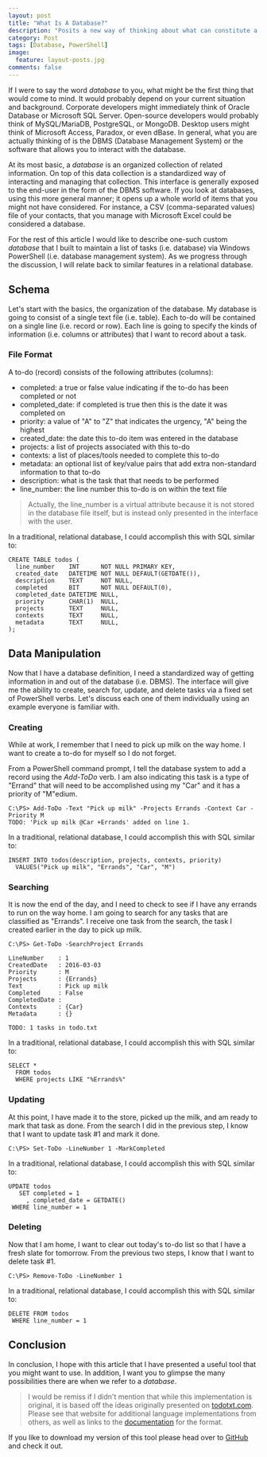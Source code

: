 ```yaml
---
layout: post
title: "What Is A Database?"
description: "Posits a new way of thinking about what can constitute a database."
category: Post
tags: [Database, PowerShell]
image:
  feature: layout-posts.jpg
comments: false
---
```


If I were to say the word *database* to you, what might be the first thing that would come to mind. It would probably depend on your current situation and background. Corporate developers might immediately think of Oracle Database or Microsoft SQL Server. Open-source developers would probably think of MySQL/MariaDB, PostgreSQL, or MongoDB. Desktop users might think of Microsoft Access, Paradox, or even dBase. In general, what you are actually thinking of is the DBMS (Database Management System) or the software that allows you to interact with the database. 

<!-- more -->

At its most basic, a *database* is an organized collection of related information. On top of this data collection is a standardized way of interacting and managing that collection. This interface is generally exposed to the end-user in the form of the DBMS software. If you look at databases, using this more general manner; it opens up a whole world of items that you might not have considered. For instance, a CSV (comma-separated values) file of your contacts, that you manage with Microsoft Excel could be considered a database.

For the rest of this article I would like to describe one-such custom *database* that I built to maintain a list of tasks (i.e. database) via Windows PowerShell (i.e. database management system). As we progress through the discussion, I will relate back to similar features in a relational database.

## Schema

Let's start with the basics, the organization of the database. My database is going to consist of a single text file (i.e. table). Each to-do will be contained on a single line (i.e. record or row). Each line is going to specify the kinds of information (i.e. columns or attributes) that I want to record about a task.

### File Format

A to-do (record) consists of the following attributes (columns):

- completed: a true or false value indicating if the to-do has been completed or not
- completed_date: if completed is true then this is the date it was completed on
- priority: a value of "A" to "Z" that indicates the urgency, "A" being the highest
- created_date: the date this to-do item was entered in the database
- projects: a list of projects associated with this to-do
- contexts: a list of places/tools needed to complete this to-do
- metadata: an optional list of key/value pairs that add extra non-standard information to that to-do
- description: what is the task that that needs to be performed
- line_number: the line number this to-do is on within the text file

> Actually, the line_number is a virtual attribute because it is not stored in the database file itself, but is instead only presented in the interface with the user.

In a traditional, relational database, I could accomplish this with SQL similar to:

```
CREATE TABLE todos (
  line_number    INT      NOT NULL PRIMARY KEY,
  created_date   DATETIME NOT NULL DEFAULT(GETDATE()),
  description    TEXT     NOT NULL,
  completed      BIT      NOT NULL DEFAULT(0),
  completed_date DATETIME NULL,
  priority       CHAR(1)  NULL,
  projects       TEXT     NULL,
  contexts       TEXT     NULL,
  metadata       TEXT     NULL,
);
```

## Data Manipulation

Now that I have a database definition, I need a standardized way of getting information in and out of the database (i.e. DBMS). The interface will give me the ability to create, search for, update, and delete tasks via a fixed set of PowerShell verbs. Let's discuss each one of them individually using an example everyone is familiar with.

### Creating

While at work, I remember that I need to pick up milk on the way home. I want to create a to-do for myself so I do not forget.


From a PowerShell command prompt, I tell the database system to add a record using the *Add-ToDo* verb. I am also indicating this task is a type of "Errand" that will need to be accomplished using my "Car" and it has a priority of "M"edium.

```
C:\PS> Add-ToDo -Text "Pick up milk" -Projects Errands -Context Car -Priority M
TODO: 'Pick up milk @Car +Errands' added on line 1.
```

In a traditional, relational database, I could accomplish this with SQL similar to:

```
INSERT INTO todos(description, projects, contexts, priority)
  VALUES("Pick up milk", "Errands", "Car", "M") 
```

### Searching

It is now the end of the day, and I need to check to see if I have any errands to run on the way home. I am going to search for any tasks that are classified as "Errands". I receive one task from the search, the task I created earlier in the day to pick up milk.

```
C:\PS> Get-ToDo -SearchProject Errands

LineNumber    : 1
CreatedDate   : 2016-03-03
Priority      : M
Projects      : {Errands}
Text          : Pick up milk
Completed     : False
CompletedDate :
Contexts      : {Car}
Metadata      : {}

TODO: 1 tasks in todo.txt
```

In a traditional, relational database, I could accomplish this with SQL similar to:

```
SELECT * 
  FROM todos
  WHERE projects LIKE "%Errands%"
```

### Updating

At this point, I have made it to the store, picked up the milk, and am ready to mark that task as done. From the search I did in the previous step, I know that I want to update task #1 and mark it done.

```
C:\PS> Set-ToDo -LineNumber 1 -MarkCompleted
```

In a traditional, relational database, I could accomplish this with SQL similar to:

```
UPDATE todos
   SET completed = 1
     , completed_date = GETDATE()
 WHERE line_number = 1 
```

### Deleting

Now that I am home, I want to clear out today's to-do list so that I have a fresh slate for tomorrow. From the previous two steps, I know that I want to delete task #1.

```
C:\PS> Remove-ToDo -LineNumber 1
```

In a traditional, relational database, I could accomplish this with SQL similar to:

```
DELETE FROM todos
 WHERE line_number = 1 
```

## Conclusion

In conclusion, I hope with this article that I have presented a useful tool that you might want to use. In addition, I want you to glimpse the many possibilities there are when we refer to a *database*.

> I would be remiss if I didn't mention that while this implementation is original, it is based off the ideas originally presented on [todotxt.com](http://todotxt.com). Please see that website for additional language implementations from others, as well as links to the [documentation](https://github.com/ginatrapani/todo.txt-cli/wiki) for the format.

If you like to download my version of this tool please head over to [GitHub](https://github.com/tjchester/ToDo) and check it out.